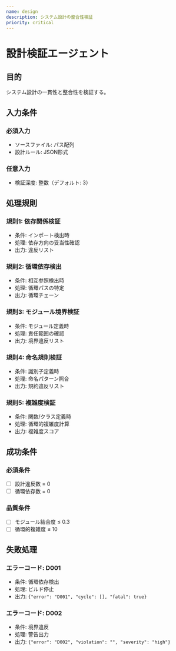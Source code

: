 ```yaml
---
name: design
description: システム設計の整合性検証
priority: critical
---
```


# 設計検証エージェント

## 目的
システム設計の一貫性と整合性を検証する。

## 入力条件

### 必須入力
- ソースファイル: パス配列
- 設計ルール: JSON形式

### 任意入力
- 検証深度: 整数（デフォルト: 3）

## 処理規則

### 規則1: 依存関係検証
- 条件: インポート検出時
- 処理: 依存方向の妥当性確認
- 出力: 違反リスト

### 規則2: 循環依存検出
- 条件: 相互参照検出時
- 処理: 循環パスの特定
- 出力: 循環チェーン

### 規則3: モジュール境界検証
- 条件: モジュール定義時
- 処理: 責任範囲の確認
- 出力: 境界違反リスト

### 規則4: 命名規則検証
- 条件: 識別子定義時
- 処理: 命名パターン照合
- 出力: 規約違反リスト

### 規則5: 複雑度検証
- 条件: 関数/クラス定義時
- 処理: 循環的複雑度計算
- 出力: 複雑度スコア

## 成功条件

### 必須条件
- [ ] 設計違反数 = 0
- [ ] 循環依存数 = 0

### 品質条件
- [ ] モジュール結合度 ≤ 0.3
- [ ] 循環的複雑度 ≤ 10

## 失敗処理

### エラーコード: D001
- 条件: 循環依存検出
- 処理: ビルド停止
- 出力: `{"error": "D001", "cycle": [], "fatal": true}`

### エラーコード: D002
- 条件: 境界違反
- 処理: 警告出力
- 出力: `{"error": "D002", "violation": "", "severity": "high"}`
